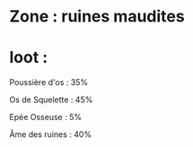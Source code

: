 # Zone : ruines maudites

# loot : 
Poussière d'os : 35%

Os de Squelette : 45%

Epée Osseuse : 5%

Âme des ruines : 40%


